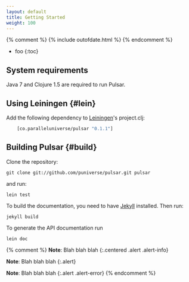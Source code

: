```yaml
---
layout: default
title: Getting Started
weight: 100
---
```


{% comment %}
{% include outofdate.html %}
{% endcomment %}

* foo
{:toc}

## System requirements

Java 7 and Clojure 1.5 are required to run Pulsar.

## Using Leiningen {#lein}

Add the following dependency to [Leiningen](http://github.com/technomancy/leiningen/)'s project.clj:

~~~ clj
    [co.paralleluniverse/pulsar "0.1.1"]
~~~

[Leiningen]: http://github.com/technomancy/leiningen/

## Building Pulsar {#build}

Clone the repository:

    git clone git://github.com/puniverse/pulsar.git pulsar

and run:

    lein test

To build the documentation, you need to have [Jekyll] installed. Then run:

    jekyll build

To generate the API documentation run

    lein doc

[Jekyll]: http://jekyllrb.com/


{% comment %}
**Note**: Blah blah blah 
{:.centered .alert .alert-info}

**Note**: Blah blah blah 
{:.alert}

**Note**: Blah blah blah 
{:.alert .alert-error}
{% endcomment %}
